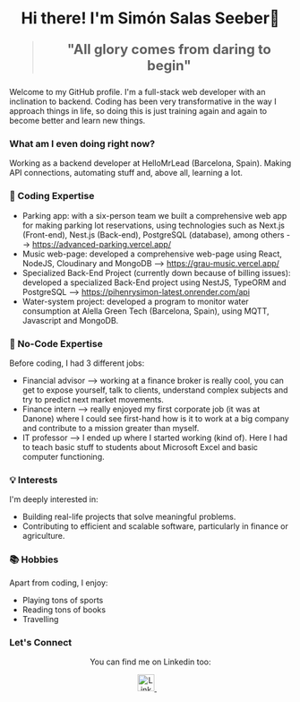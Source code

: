 <h1 align="center">Hi there! I'm Simón Salas Seeber👋</h1>


<blockquote style="font-size: 24px;">
  <p align="center">
    <strong>"All glory comes from daring to begin"</strong>
  </p>
</blockquote>

Welcome to my GitHub profile. I'm a full-stack web developer with an inclination to backend. Coding has been very transformative in the way I approach things in life, so doing this is just training again and again to become better and learn new things.

### What am I even doing right now?

Working as a backend developer at HelloMrLead (Barcelona, Spain). Making API connections, automating stuff and, above all, learning a lot.

### 🚀 Coding Expertise

- Parking app: with a six-person team we built a comprehensive web app for making parking lot reservations, using technologies such as Next.js (Front-end), Nest.js (Back-end), PostgreSQL (database), among others --> https://advanced-parking.vercel.app/
- Music web-page: developed a comprehensive web-page using React, NodeJS, Cloudinary and MongoDB --> https://grau-music.vercel.app/
- Specialized Back-End Project (currently down because of billing issues): developed a specialized Back-End project using NestJS, TypeORM and PostgreSQL --> https://pihenrysimon-latest.onrender.com/api
- Water-system project: developed a program to monitor water consumption at Alella Green Tech (Barcelona, Spain), using MQTT, Javascript and MongoDB. 

### 🐙 No-Code Expertise

Before coding, I had 3 different jobs:
- Financial advisor --> working at a finance broker is really cool, you can get to expose yourself, talk to clients, understand complex subjects and try to predict next market movements.
- Finance intern --> really enjoyed my first corporate job (it was at Danone) where I could see first-hand how is it to work at a big company and contribute to a mission greater than myself.
- IT professor --> I ended up where I started working (kind of). Here I had to teach basic stuff to students about Microsoft Excel and basic computer functioning.

### 💡 Interests

I'm deeply interested in:

- Building real-life projects that solve meaningful problems.
- Contributing to efficient and scalable software, particularly in finance or agriculture.

### 📚 Hobbies

Apart from coding, I enjoy:

- Playing tons of sports
- Reading tons of books
- Travelling


### Let's Connect

<p align="center">
  You can find me on Linkedin too:
</p>

<p align="center">
  <a href="https://linkedin.com/in/ujjwalsharma01](https://www.linkedin.com/in/sim%C3%B3n-salas-seeber-138112144/">
    <img src="https://raw.githubusercontent.com/rahuldkjain/github-profile-readme-generator/master/src/images/icons/Social/linked-in-alt.svg" alt="LinkedIn" height="30" />
  </a>&nbsp;&nbsp;&nbsp;
</p>
